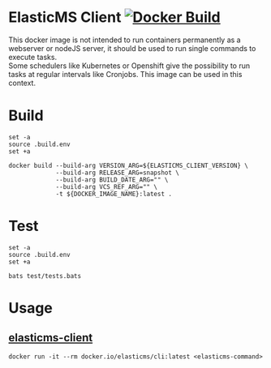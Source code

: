 # ElasticMS Client [![Docker Build](https://github.com/ems-project/elasticms-cli-docker/actions/workflows/docker-build.yml/badge.svg)](https://github.com/ems-project/elasticms-cli-docker/actions/workflows/docker-build.yml)

This docker image is not intended to run containers permanently as a webserver or nodeJS server, it should be used to run single commands to execute tasks.  
Some schedulers like Kubernetes or Openshift give the possibility to run tasks at regular intervals like Cronjobs.  This image can be used in this context.  

# Build

```
set -a
source .build.env
set +a

docker build --build-arg VERSION_ARG=${ELASTICMS_CLIENT_VERSION} \
             --build-arg RELEASE_ARG=snapshot \
             --build-arg BUILD_DATE_ARG="" \
             --build-arg VCS_REF_ARG="" \
             -t ${DOCKER_IMAGE_NAME}:latest .
```

# Test

```
set -a
source .build.env
set +a

bats test/tests.bats
```

# Usage

## [elasticms-client](https://github.com/ems-project/elasticms-cli)

```
docker run -it --rm docker.io/elasticms/cli:latest <elasticms-command>
```